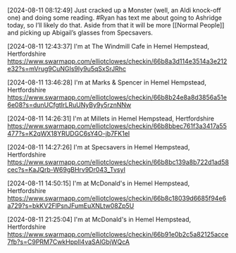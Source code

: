 [2024-08-11 08:12:49] Just cracked up a Monster (well, an Aldi knock-off one) and doing some reading.
#Ryan has text me about going to Ashridge today, so I’ll likely do that. Aside from that it will be more [[Normal People]] and picking up Abigail’s glasses from Specsavers.

[2024-08-11 12:43:37] I'm at The Windmill Cafe in Hemel Hempstead, Hertfordshire https://www.swarmapp.com/elliotclowes/checkin/66b8a3d114e3514a3e212e32?s=mVrug9CuNGIs9Iy9u5qSxSrJRhc

[2024-08-11 13:46:28] I'm at Marks & Spencer in Hemel Hempstead, Hertfordshire https://www.swarmapp.com/elliotclowes/checkin/66b8b24e8a8d3856a51e6e08?s=dunUCfgtIrLRuUNyBy9y5rznNNw

[2024-08-11 14:26:31] I'm at Millets in Hemel Hempstead, Hertfordshire https://www.swarmapp.com/elliotclowes/checkin/66b8bbec761f3a3417a55477?s=K2qWX18YRUDGC6sY4O-jb7FK1eI

[2024-08-11 14:27:26] I'm at Specsavers in Hemel Hempstead, Hertfordshire https://www.swarmapp.com/elliotclowes/checkin/66b8bc139a8b722d1ad58cec?s=KaJQrb-W69gBHrv9Dr043_TvsyI

[2024-08-11 14:50:15] I'm at McDonald's in Hemel Hempstead, Hertfordshire https://www.swarmapp.com/elliotclowes/checkin/66b8c18039d6685f94e6a729?s=bkKV2FlPsnJFumEuXNLtw08Zp5U

[2024-08-11 21:25:04] I'm at McDonald's in Hemel Hempstead, Hertfordshire https://www.swarmapp.com/elliotclowes/checkin/66b91e0b2c5a82125acce7fb?s=C9PRM7CwkHppll4vaSAlGbjWQcA
